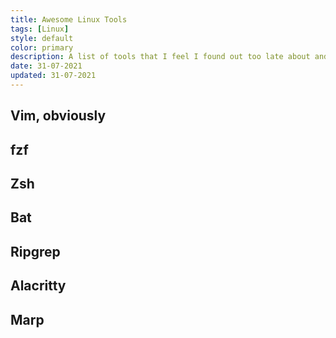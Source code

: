 ```yaml
---
title: Awesome Linux Tools
tags: [Linux]
style: default
color: primary
description: A list of tools that I feel I found out too late about and using them changed my workflow drastically and for good.
date: 31-07-2021
updated: 31-07-2021
---
```


## Vim, obviously

## fzf

## Zsh

## Bat

## Ripgrep

## Alacritty

## Marp

